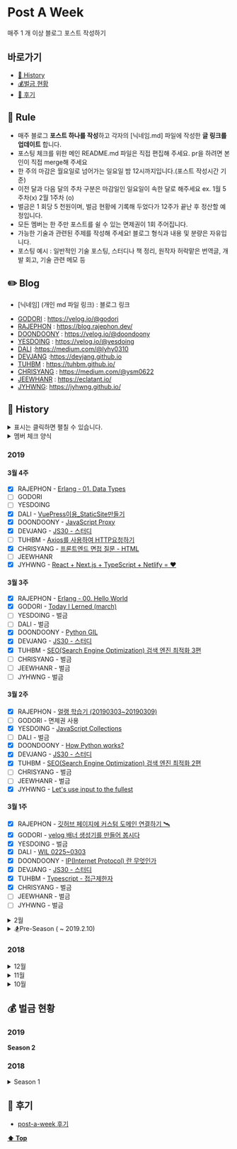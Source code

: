 # Post A Week

매주 1 개 이상 블로그 포스트 작성하기

## 바로가기
- [📘 History](#-history)
- [💰벌금 현황](#-벌금-현황)
- [🍕 후기 ](#-후기)

## 📌 Rule

- 매주 블로그 **포스트 하나를 작성**하고 각자의 [닉네임.md] 파일에 작성한 **글 링크를 업데이트** 합니다. 
- 포스팅 체크를 위한 메인 README.md 파일은 직접 편집해 주세요. pr을 하려면 본인이 직접 merge해 주세요
- 한 주의 마감은 월요일로 넘어가는 일요일 밤 12시까지입니다.(포스트 작성시간 기준)
- 이전 달과 다음 달의 주차 구분은 마감일인 일요일이 속한 달로 해주세요 ex. 1월 5주차(x) 2월 1주차 (o)
- 벌금은 1 회당 5 천원이며, 벌금 현황에 기록해 두었다가 12주가 끝난 후 정산할 예정입니다.
- 모든 멤버는 한 주만 포스트를 쉴 수 있는 면제권이 1회 주어집니다.
- 가능한 기술과 관련된 주제를 작성해 주세요! 블로그 형식과 내용 및 분량은 자유입니다.
- 포스팅 예시 : 일반적인 기술 포스팅, 스터디나 책 정리, 원작자 허락맡은 번역글, 개발 회고, 기술 관련 메모 등

## ✏️ Blog
* [닉네임] (개인 md 파일 링크) : 블로그 링크
- [GODORI](https://post-a-week.github.io/blog/GODORI) : https://velog.io/@godori
- [RAJEPHON](https://post-a-week.github.io/blog/RAJEPHON) : https://blog.rajephon.dev/
- [DOONDOONY](https://post-a-week.github.io/blog/DOONDOONY) : https://velog.io/@doondoony
- [YESDOING](https://post-a-week.github.io/blog/YESDOING) : https://velog.io/@yesdoing
- [DALI](https://post-a-week.github.io/blog/DALI) :https://medium.com/@lyhy0310
- [DEVJANG](https://post-a-week.github.io/blog/DEVJANG) :https://devjang.github.io
- [TUHBM](https://post-a-week.github.io/blog/TUHBM) : https://tuhbm.github.io/
- [CHRISYANG](https://post-a-week.github.io/blog/CHRISYANG) : https://medium.com/@ysm0622
- [JEEWHANR](https://github.com/post-a-week/blog/blob/master/JEEWHANR.md) : https://eclatant.io/
- [JYHWNG](https://github.com/post-a-week/blog/blob/master/JYHWNG.md): https://jyhwng.github.io/

## 📘 History

<details>
<summary> 표시는 클릭하면 펼칠 수 있습니다. </summary>
이렇게요!
</details>

<details>
<summary>멤버 체크 양식 </summary>

- [ ] RAJEPHON
- [ ] GODORI
- [ ] YESDOING 
- [ ] DALI
- [ ] DOONDOONY
- [ ] DEVJANG
- [ ] TUHBM
- [ ] CHRISYANG
- [ ] JEEWHANR
- [ ] JYHWNG

</details>

### 2019

#### 3월 4주
- [X] RAJEPHON - [Erlang - 01. Data Types](https://blog.rajephon.dev/2019/03/24/erlang-01-data-types/)
- [ ] GODORI
- [ ] YESDOING 
- [X] DALI - [VuePress이용_StaticSite만들기](https://medium.com/@lyhy0310/vuepress-01-static-cite-%EB%A7%8C%EB%93%A4%EA%B8%B0-7929d6b8b593)
- [X] DOONDOONY - [JavaScript Proxy](https://velog.io/@doondoony/JavaScript-Proxy-101)
- [X] DEVJANG - [JS30 - 스터디](https://devjang.github.io/2019/03/24/2019-03-24-javascipt30-4)
- [ ] TUHBM - [Axios를 사용하여 HTTP요청하기](https://tuhbm.github.io/2019/03/21/axios/)
- [X] CHRISYANG - [프론트엔드 면접 질문 - HTML](https://velog.io/@chris/%ED%94%84%EB%A1%A0%ED%8A%B8%EC%97%94%EB%93%9C-%EB%A9%B4%EC%A0%91-%EC%A7%88%EB%AC%B8-HTML-p1jtn656rb)
- [ ] JEEWHANR
- [X] JYHWNG - [React + Next.js + TypeScript + Netlify = ❤️](https://jyhwng.github.io/react-typescript-nextjs/)

#### 3월 3주
- [X] RAJEPHON - [Erlang - 00. Hello World](https://blog.rajephon.dev/2019/03/13/erlang-00-hello-world/)
- [X] GODORI - [Today I Lerned (march)](https://velog.io/@godori/TIL-March)
- [ ] YESDOING - 벌금
- [ ] DALI - 벌금
- [X] DOONDOONY - [Python GIL](https://velog.io/@doondoony/Python-GIL)
- [X] DEVJANG - [JS30 - 스터디](https://devjang.github.io/2019/03/17/2019-03-17-javascipt30-3)
- [X] TUHBM - [SEO(Search Engine Optimization) 검색 엔진 최적화 3편](https://tuhbm.github.io/2019/03/12/seo3/)
- [ ] CHRISYANG - 벌금
- [ ] JEEWHANR - 벌금
- [ ] JYHWNG - 벌금

#### 3월 2주
- [X] RAJEPHON - [얼랭 학습기 (20190303~20190309)](https://blog.rajephon.dev/2019/03/09/erlang-learned-20190303-20190309/)
- [ ] GODORI - 면제권 사용
- [X] YESDOING - [JavaScript Collections](https://velog.io/@yesdoing/JavaScript-Collections)
- [ ] DALI - 벌금 
- [X] DOONDOONY - [How Python works?](https://velog.io/@doondoony/How-Python-works)
- [X] DEVJANG - [JS30 - 스터디](https://devjang.github.io/2019/03/10/2019-03-10-javascipt30-2)
- [X] TUHBM - [SEO(Search Engine Optimization) 검색 엔진 최적화 2편](https://tuhbm.github.io/2019/03/04/seo2/)
- [ ] CHRISYANG - 벌금
- [ ] JEEWHANR - 벌금
- [X] JYHWNG - [Let's use input to the fullest](https://jyhwng.github.io/blog/html5-input)

#### 3월 1주
- [X] RAJEPHON - [깃허브 페이지에 커스텀 도메인 연결하기 🛰](https://blog.rajephon.dev/2019/03/01/github-custom-domain-with-cloudflare/)
- [X] GODORI - [velog 배너 생성기를 만들어 봅시다](https://velog.io/@godori/banner-maker)
- [X] YESDOING - 벌금 
- [X] DALI - [WIL 0225~0303](https://medium.com/@lyhy0310/wil-0225-03-03-4c30aadd437e)
- [X] DOONDOONY - [IP(Internet Protocol) 란 무엇인가](https://velog.io/@doondoony/ip101)
- [X] DEVJANG - [JS30 - 스터디](https://devjang.github.io/2019/03/03/2019-03-03-javascipt30-1)
- [X] TUHBM - [Typescript - 접근제한자](https://tuhbm.github.io/2019/02/27/accessModifier/)
- [X] CHRISYANG - 벌금
- [ ] JEEWHANR - 벌금
- [ ] JYHWNG - 벌금

<details>
<summary> 2월 </summary>
  
#### 2월 4주
- [ ] RAJEPHON - 1회 면제 사용
- [X] GODORI - [Today I Learned (feat.Notion 템플릿)](https://velog.io/@godori/Today-I-Learned-feat.Notion-%ED%85%9C%ED%94%8C%EB%A6%BF-p7jsiy5i7x)
- [X] YESDOING - [TypeScript with React + Redux 사용하기](https://velog.io/@yesdoing/TypeScript-with-React-Redux-사용하기-k5jsis62ah)
- [ ] DALI - 1회 면제 사용
- [ ] DOONDOONY - 벌-금
- [X] DEVJANG - [(독서) 모던 자바스크립트](https://devjang.github.io/2019/02/22/2019-02-22-understanding-ecmascript-6)
- [X] TUHBM - [(번역) - 자바스크립트 코드 30초 시리즈<Utiltity> 1편](https://tuhbm.github.io/2019/02/22/javascript30secUtiltity/)
- [X] CHRISYANG - [웹 개발자 포트폴리오를 위한 10가지 팁](https://velog.io/@chris/%EC%9B%B9-%EA%B0%9C%EB%B0%9C%EC%9E%90-%ED%8F%AC%ED%8A%B8%ED%8F%B4%EB%A6%AC%EC%98%A4%EB%A5%BC-%EC%9C%84%ED%95%9C-10%EA%B0%80%EC%A7%80-%ED%8C%81)
- [X] JEEWHANR - [루비 인터뷰 질문](https://eclatant.io/2019/02/23/2019-02-23-Ruby/)
- [ ] JYHWNG - 1회 면제 

#### 2 월 3 주
- [x] RAJEPHON - [Akka 공부하기 - 01.4 Child Actors, Actor Hierarchies, and Supervision](https://blog.rajephon.dev/2019/02/17/akka-04/)
- [x] GODORI - [DOM이란 무엇인가?](https://velog.io/@godori/DOM%EC%9D%B4%EB%9E%80-%EB%AC%B4%EC%97%87%EC%9D%B8%EA%B0%80)
- [x] YESDOING [(번역) 9 Tricks for Kickass JavaScript Developers in 2019](https://velog.io/@yesdoing/번역-9-Tricks-for-Kickass-JavaScript-Developers-in-2019)
- [x] DALI [서평-함께자라기](https://medium.com/@lyhy0310/%ED%95%A8%EA%BB%98-%EC%9E%90%EB%9D%BC%EA%B8%B0-52da8d3da56d)
- [ ] DOONDOONY - 벌-금
- [x] DEVJANG - [(독서) 자바스크립트를 깨우치다](https://devjang.github.io/2019/02/15/2019-02-15-enlightenment-js)
- [X] TUHBM - [(번역) - 자바스크립트 코드 30초 시리즈<Date> 1편](https://tuhbm.github.io/2019/02/17/javascript30secDate/),[(번역) - 자바스크립트 코드 30초 시리즈<Array> 1편](https://tuhbm.github.io/2019/02/10/javascript30secArray1/) 
- [x] CHRISYANG - [⚡️ Google Chrome Labs의 Quicklink로 웹페이지 UX 향상시키기](https://velog.io/@chris/-Google-Chrome-Labs%EC%9D%98-Quicklink%EB%A1%9C-%EC%9B%B9%ED%8E%98%EC%9D%B4%EC%A7%80-UX-%ED%96%A5%EC%83%81%EC%8B%9C%ED%82%A4%EA%B8%B0)
- [x] JEEWHANR - [코딩 인터뷰 완전 분석](https://eclatant.io/2019/02/16/2019-02-16-CtCI/)
- [x] JYHWNG - [Optimizing Performance with Cache Control](https://jyhwng.github.io/blog/performance-optimization-with-cache-control)
  </details>

<details>
<summary> 🏂Pre-Season ( ~ 2019.2.10) </summary>

- [x] CHRISYANG - [GraphQL 한글 문서 - 12. 모범 사례: 캐싱](https://medium.com/@ysm0622/graphql-%ED%95%9C%EA%B8%80-%EB%AC%B8%EC%84%9C-12-%EB%AA%A8%EB%B2%94-%EC%82%AC%EB%A1%80-%EC%BA%90%EC%8B%B1-d3ea75aa4018)
- [x] CHRISYANG - [GraphQL 한글 문서 - 11. 모범 사례: 페이지네이션](https://medium.com/@ysm0622/graphql-%ED%95%9C%EA%B8%80-%EB%AC%B8%EC%84%9C-11-%EB%AA%A8%EB%B2%94-%EC%82%AC%EB%A1%80-%ED%8E%98%EC%9D%B4%EC%A7%80%EB%84%A4%EC%9D%B4%EC%85%98-71fc51aa0f7b)
- [x] CHRISYANG - [GraphQL 한글 문서 - 10. 모범 사례: 인증](https://medium.com/@ysm0622/graphql-%ED%95%9C%EA%B8%80-%EB%AC%B8%EC%84%9C-10-%EB%AA%A8%EB%B2%94-%EC%82%AC%EB%A1%80-%EC%9D%B8%EC%A6%9D-d71d1e356da3)
- [x] CHRISYANG - [GraphQL 한글 문서 — 9. 모범 사례: HTTP를 통한 서빙](https://medium.com/@ysm0622/graphql-%ED%95%9C%EA%B8%80-%EB%AC%B8%EC%84%9C-9-%EB%AA%A8%EB%B2%94-%EC%82%AC%EB%A1%80-http%EB%A5%BC-%ED%86%B5%ED%95%9C-%EC%84%9C%EB%B9%99-4735d9c8a68b)
- [x] CHRISYANG - [(번역) 2018년, 내가 모르는 기술들](https://velog.io/@chris/%EB%B2%88%EC%97%AD-2018%EB%85%84-%EB%82%B4%EA%B0%80-%EB%AA%A8%EB%A5%B4%EB%8A%94-%EA%B8%B0%EC%88%A0%EB%93%A4-rnjr3h8mgj)
- [x] CHRISYANG - [GraphQL 한글 문서 - 8. 모범 사례: 그래프로 생각하기](https://medium.com/@ysm0622/graphql-%ED%95%9C%EA%B8%80-%EB%AC%B8%EC%84%9C-8-%EB%AA%A8%EB%B2%94-%EC%82%AC%EB%A1%80-%EA%B7%B8%EB%9E%98%ED%94%84%EB%A1%9C-%EC%83%9D%EA%B0%81%ED%95%98%EA%B8%B0-d8cfacd9567f)
- [x] CHRISYANG - [GraphQL 한글 문서 - 7. 모범 사례: 소개](https://medium.com/@ysm0622/graphql-%ED%95%9C%EA%B8%80-%EB%AC%B8%EC%84%9C-7-%EB%AA%A8%EB%B2%94-%EC%82%AC%EB%A1%80-%EC%86%8C%EA%B0%9C-7d318f0cd196)
- [x] CHRISYANG - [2018 회고](https://medium.com/@ysm0622/2018-%ED%9A%8C%EA%B3%A0-a8518944eda8)
- [x] CHRISYANG - [GraphQL 한글 문서 - 6. 스키마 확인](https://medium.com/@ysm0622/graphql-%ED%95%9C%EA%B8%80-%EB%AC%B8%EC%84%9C-6-%EC%8A%A4%ED%82%A4%EB%A7%88-%ED%99%95%EC%9D%B8-91b4684ffd3d)

</details>

### 2018

<details>
<summary> 12월 </summary>

#### 12 월 2 주
- [x] RAJEPHON ([Akka 공부하기 - 01.3 Props와 and IActorRef](https://blog.rajephon.dev/2018/12/14/akka-03/))
- [x] GODORI ([JavaScript 엔진 톺아보기(2)](https://velog.io/@godori/JavaScript-%EC%97%94%EC%A7%84-%ED%86%BA%EC%95%84%EB%B3%B4%EA%B8%B0-2-pujpqum2ji))
- [ ] YESDOING - 벌금
- [x] DALI - [리액트_개발환경_갖추기.1](https://medium.com/@lyhy0310/react-dev-setting-v-1-fc0f7882ecd4)
- [x] DOONDOONY ([🚀 Pipenv 로 파이썬 가상환경 설정](https://velog.io/@doondoony/pipenv-101))
- [ ] DEVJANG - 벌금
- [ ] TUHBM - 벌금
- [x] CHRISYANG [GraphQL 한글 문서 — 5. 실행](https://medium.com/@ysm0622/graphql-%ED%95%9C%EA%B8%80-%EB%AC%B8%EC%84%9C-5-%EC%8B%A4%ED%96%89-81891be0770d)
- [x] JEEWHANR [Async](https://eclatant.io/2018/12/10/2018-12-10-Async/)

#### 12 월 1 주
- [x] RAJEPHON ([Akka 공부하기 - 01.2 메세지 정의 및 핸들링](https://blog.rajephon.dev/2018/12/08/akka-02/))
- [x] GODORI ([Unity 쉐이더 튜토리얼](https://velog.io/@godori/2018-12-09-2312-%EC%9E%91%EC%84%B1%EB%90%A8-zvjph00nd7))
- [x] YESDOING ([Hello Coding 그림으로 개념을 이해하는 알고리즘 - 1장 요약](https://velog.io/@yesdoing/Hello-Coding-%EA%B7%B8%EB%A6%BC%EC%9C%BC%EB%A1%9C-%EA%B0%9C%EB%85%90%EC%9D%84-%EC%9D%B4%ED%95%B4%ED%95%98%EB%8A%94-%EC%95%8C%EA%B3%A0%EB%A6%AC%EC%A6%98-1%EC%9E%A5-%EC%9A%94%EC%95%BD))
- [x] DALI [WebComponents1.1](https://medium.com/@lyhy0310/web-components-01-78d769063ada)
- [ ] DOONDOONY - 벌금
- [ ] DEVJANG - 벌금
- [x] TUHBM [번역 - OOCSS, BEM, SMACSS를 사용하여 CSS 구조를 효과적으로 구성하는 방법](https://tuhbm.github.io/2018/12/09/cssArchitecture/)
- [x] CHRISYANG [GraphQL 한글 문서 — 4. 검증](https://medium.com/@ysm0622/graphql-%ED%95%9C%EA%B8%80-%EB%AC%B8%EC%84%9C-4-%EA%B2%80%EC%A6%9D-eaee6ae75f72)
- [x] JEEWHANR [Cookie || Web Storage](https://eclatant.io/2018/12/09/2018-12-09-Cookie-Web-Storage/)

</details>

<details>
<summary> 11월 </summary>

#### 11 월 5 주
- [x] RAJEPHON ([Akka 공부하기 - 01.액터(Actors)와 액터시스템(ActorSystem)](https://blog.rajephon.dev/2018/12/02/akka-01/))
- [x] GODORI ([Fixing Vulnerability in My Package](https://velog.io/@godori/Today-I-Learned-2-kdjp6i252z))
- [x] YESDOING ([TypeScript Basic Summary](https://velog.io/@yesdoing/TypeScript-Basic-Summary))
- [x] DALI [함수형_프로그래밍_1.1](https://medium.com/@lyhy0310/%ED%95%A8%EC%88%98%ED%98%95-%ED%94%84%EB%A1%9C%EA%B7%B8%EB%9E%98%EB%B0%8D-01-01-b078d858eac5)
- [x] DOONDOONY [📦 JavaScript Module System](https://velog.io/@doondoony/JavaScript-Module-System)
- [x] DEVJANG [(번역) 멋진 ES6 - var, let 그리고 const를 깊이 살펴보다](https://devjang.github.io/2018/11/25/2018-11-25-var-let-and-const)
- [x] TUHBM [번역 - 자바스크립트 분해(destructuring)](https://tuhbm.github.io/2018/12/01/javascriptDestructuring/)
- [x] CHRISYANG [GraphQL 한글 문서 — 3. 스키마 & 타입](https://medium.com/@ysm0622/graphql-%ED%95%9C%EA%B8%80-%EB%AC%B8%EC%84%9C-3-%EC%8A%A4%ED%82%A4%EB%A7%88-%ED%83%80%EC%9E%85-28b2da42eec0)
- [x] JEEWHANR [이번 주에 접했던 것들 #3 : 18-12-02](https://eclatant.io/2018/12/02/2018-12-02-WeeklyHistory/)


#### 11 월 4 주
- [x] RAJEPHON ([Akka 공부하기 - 00.액터 모델이란?](https://blog.rajephon.dev/2018/11/25/akka-00/))
- [x] GODORI ([JavaScript 엔진 톺아보기(1)](https://velog.io/@godori/JavaScript-%EC%97%94%EC%A7%84-%ED%86%BA%EC%95%84%EB%B3%B4%EA%B8%B0-mdjowmjlcb))
- [x] YESDOING ([JSONP란?](https://velog.io/@yesdoing/JSONP%EB%9E%80-jujowt4jy7))
- [x] DALI  ([This_JS개념정리](https://medium.com/@lyhy0310/js-%EA%B0%9C%EB%85%90-%EC%A0%95%EB%A6%AC%ED%95%98%EA%B8%B0-01-this-%ED%8E%B8-9b05663a5aff))
- [x] DOONDOONY ([🍺 오픈소스에 커밋 with homebrew-cask](https://velog.io/@doondoony/how-to-commit-to-an-open-source-project-with-homebrew-cask))
- [ ] DEVJANG - 벌금
- [x] TUHBM ([번역 - 비동기 자바스크립트의 간단한 참고서 3편](https://tuhbm.github.io/2018/11/24/async03/))
- [x] CHRISYANG ([GraphQL 한글 문서 — 1. GraphQL 소개](https://medium.com/@ysm0622/graphql-%ED%95%9C%EA%B8%80-%EB%AC%B8%EC%84%9C-1-graphql-%EC%86%8C%EA%B0%9C-5f4f38c267b1)) ([GraphQL 한글 문서 — 2. 쿼리 & 뮤테이션](https://medium.com/@ysm0622/graphql-%ED%95%9C%EA%B8%80-%EB%AC%B8%EC%84%9C-2-%EC%BF%BC%EB%A6%AC-%EB%AE%A4%ED%85%8C%EC%9D%B4%EC%85%98-e152f29902e7))
- [x] JEEWHANR ([이번 주에 접했던 것들 #2 : 18-11-25](https://eclatant.io/2018/11/25/2018-11-25-WeeklyHistory/))

#### 11 월 3 주
- [ ] RAJEPHON - 벌금
- [x] GODORI ([Notion 1년간의 사용기](https://velog.io/@godori/Notion-1%EB%85%84%EA%B0%84%EC%9D%98-%EC%82%AC%EC%9A%A9%EA%B8%B0-x7jon062yu))
- [x] YESDOING ([My Weekly Keywords #1](https://velog.io/@yesdoing/My-Weekly-Keywords-1))
- [ ] DALI - 벌금
- [x] DOONDOONY ([👨‍💻 [후기] 원티드와 함께하는 개발자 커리어 터치](https://velog.io/@doondoony/%ED%9B%84%EA%B8%B0-%EC%9B%90%ED%8B%B0%EB%93%9C%EC%99%80-%ED%95%A8%EA%BB%98%ED%95%98%EB%8A%94-%EA%B0%9C%EB%B0%9C%EC%9E%90-%EC%BB%A4%EB%A6%AC%EC%96%B4-%ED%84%B0%EC%B9%98))
- [ ] DEVJANG - 벌금
- [x] TUHBM ([번역 - 비동기 자바스크립트의 간단한 참고서 2편](https://tuhbm.github.io/2018/11/14/async02/))
- [ ] CHRISYANG - 벌금
- [x] JEEWHANR ([이번 주에 접했던 것들 #1 : 18-11-18](https://eclatant.io/2018/11/18/2018-11-18-WeeklyHistory/))

#### 11 월 2 주
- [x] RAJEPHON ([OpenWrt 패키지 빌드 환경 세팅하기](https://blog.rajephon.dev/2018/11/09/build-openwrt-00/))
- [ ] GODORI - 벌금
- [x] YESDOING ([JavaScript Testing Tool - Jest](https://velog.io/@yesdoing/JavaScript-Testing-Tool-Jest-opjocpva77))
- [ ] DALI - 벌금
- [ ] DOONDOONY - 1회 면제 사용
- [x] DEVJANG ([신입 프론트엔드 개발자들의 구직을 위한 소소한 팁](https://devjang.github.io/2018/11/11/2018-11-11-new-fed-begginer-tip))
- [x] TUHBM ([번역 - 비동기 자바스크립트의 간단한 참고서 1편](https://tuhbm.github.io/2018/11/05/async01/))
- [x] CHRISYANG ([💻 유용한 생산성 툴 몇가지 소개](https://medium.com/@ysm0622/%EC%9C%A0%EC%9A%A9%ED%95%9C-%EC%83%9D%EC%82%B0%EC%84%B1-%ED%88%B4-%EB%AA%87%EA%B0%80%EC%A7%80-%EC%86%8C%EA%B0%9C-a5cda7f18c8b))
- [x] JEEWHANR ([이번 주에 접했던 것들 #0 : 18-11-11](https://eclatant.io/2018/11/11/2018-11-11-WeeklyHistory/))

#### 11 월 1 주

- [ ] RAJEPHON - 1회 면제 사용
- [ ] GODORI - 1회 면제 사용
- [x] YESDOING ([Iterator & Generator](https://velog.io/@yesdoing/Iterator-Generator))
- [x] DALI ([ES6_Symbol](https://medium.com/@lyhy0310/js-keywords-01-symbol-d4de06823491))
- [x] DOONDOONY ([💻 OH-MY-MACBOOK - 1](https://velog.io/@doondoony/-OH-MY-MACBOOK))

</details>

<details>
<summary> 10월 </summary>

#### 10 월 4 주

- [x] RAJEPHON ([Unity - 선 샤프트(Sun shafts) / 볼류메트릭 라이팅(Volumetric Lighting) 효과 이용하기](https://blog.rajephon.dev/2018/10/28/unity-using-sun-shafts/))
- [x] GODORI ([Today I Learned #1](https://velog.io/@godori/2018-10-28-1910-%EC%9E%91%EC%84%B1%EB%90%A8-4vjnspso2e))
- [x] YESDOING ([꼬리 물기 최적화(Tail Call Optimization)란?](https://velog.io/@yesdoing/%EA%BC%AC%EB%A6%AC-%EB%AC%BC%EA%B8%B0-%EC%B5%9C%EC%A0%81%ED%99%94Tail-Call-Optimization%EB%9E%80-2yjnslo7sr))
- [x] DALI ([VueSoundCloud - 03](https://medium.com/@lyhy0310/soundcloud-copy%ED%95%98%EB%A9%B0-vue-%EC%9D%B5%ED%9E%88%EA%B8%B0-03-b06636b5c3a4))
- [x] DOONDOONY ([📦 JavaScript Object](https://velog.io/@doondoony/JavaScript-Object))

#### 10 월 3 주

- [x] RAJEPHON ([Amazon Linux AMI에서 midi를 mp3, ogg로 변환하기](https://blog.rajephon.dev/2018/10/19/convert-midi-to-mp3-ogg-on-aws-linux/))
- [x] GODORI ([JavaScript 프로그램 성능 향상](https://velog.io/@godori/JavaScript-%ED%94%84%EB%A1%9C%EA%B7%B8%EB%9E%A8-%EC%84%B1%EB%8A%A5-%ED%96%A5%EC%83%81))
- [x] YESDOING ([BEM( Block, Element, Modifier) Quick start](https://velog.io/@yesdoing/BEM-Block-Element-Modifier-Quick-start))
- [x] DOONDOONY ([🌍HTTP/2와 Webpack](https://velog.io/@doondoony/HTTP2-and-Webpack))
- [x] DALI ([VueSoundCloud - 02](https://medium.com/@lyhy0310/soundcloud-copy%ED%95%98%EB%A9%B0-vue-%EC%9D%B5%ED%9E%88%EA%B8%B0-02-90635c8805e1))

#### 10 월 2 주

- [x] YESDOING ([이벤트 위임(Event Delegation)의 구현](https://velog.io/@yesdoing/%EC%9D%B4%EB%B2%A4%ED%8A%B8-%EC%9C%84%EC%9E%84Event-Delegation%EC%9D%98-%EA%B5%AC%ED%98%84))
- [x] RAJEPHON ([프로그래머스 문제풀이 고득점 Kit 해시 - 베스트앨범](https://blog.rajephon.dev/2018/10/14/programmers-solution-hash-best-album/))
- [x] DOONDOONY ([Python Decorator💅 - 1](https://velog.io/@doondoony/Python-Decorator-101))
- [x] GODORI ([프라미스(Promise)](https://velog.io/@godori/%ED%94%84%EB%9D%BC%EB%AF%B8%EC%8A%A4Promise-erjn8zr7nk))
- [x] DALI ([VueSoundCloud - 01](https://medium.com/@lyhy0310/vue-soundcloud-copy%ED%95%98%EB%A9%B0-vue-%EC%9D%B5%ED%9E%88%EA%B8%B0-01-2cb790513e56))

#### 10 월 1 주 (선 참여)

- [x] GODORI ([ES6(2015) 주요 내용 정리](https://velog.io/@godori/ES6-%EC%A0%95%EB%A6%AC-vpjmrh6hhe))
- [x] RAJEPHON ([아마존 SES 세팅부터 Node.js 활용 메일 전송까지](https://blog.rajephon.dev/2018/10/06/Amazon-SES-Setup-00/))
- [x] DOONDOONY ([[Serverless Framework] serverless.yml 설정 정보 숨기기](https://velog.io/@doondoony/Serverless-Framework-serverless.yml-%EC%84%A4%EC%A0%95-%EC%A0%95%EB%B3%B4-%EC%88%A8%EA%B8%B0%EA%B8%B0-2hjmsx7nal))

</details>

## 💰 벌금 현황

### 2019
**Season 2**

### 2018
<details>
<summary> Season 1 </summary>

- GODORI 1회
- DALI 2회
- CHRISYANG 1회
- RAJEPHON 1회
- DEVJANG 4회
- DOONDOONY 1회
- YESDOING 1회
- TUHBM 1회

⇒ 총 12회

</details>

## 🍕 후기
- [post-a-week 후기](https://slides.com/godori/post-a-week)

**[⬆ Top](#바로가기)**
